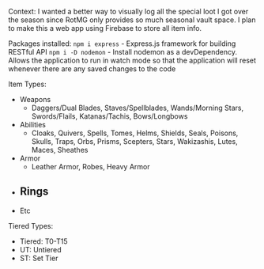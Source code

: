 Context: I wanted a better way to visually log all the special loot I got over the season since RotMG only provides so much seasonal vault space. I plan to make this a web app using Firebase to store all item info.

Packages installed:
`npm i express` - Express.js framework for building RESTful API
`npm i -D nodemon` - Install nodemon as a devDependency. Allows the application to run in watch mode so that the application will reset whenever there are any saved changes to the code

Item Types:

- Weapons
  - Daggers/Dual Blades, Staves/Spellblades, Wands/Morning Stars, Swords/Flails, Katanas/Tachis, Bows/Longbows
- Abilities
  - Cloaks, Quivers, Spells, Tomes, Helms, Shields, Seals, Poisons, Skulls, Traps, Orbs, Prisms, Scepters, Stars, Wakizashis, Lutes, Maces, Sheathes
- Armor
  - Leather Armor, Robes, Heavy Armor
- ## Rings
- Etc

Tiered Types:

- Tiered: T0-T15
- UT: Untiered
- ST: Set Tier
